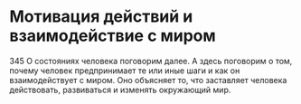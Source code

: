 # Мотивация действий и взаимодействие с миром

345 О состояниях человека поговорим далее. А здесь поговорим о том, почему человек предпринимает те или иные шаги и как он взаимодействует с миром. Оно объясняет то, что заставляет человека действовать, развиваться и изменять окружающий мир.
